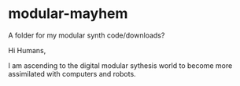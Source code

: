 # modular-mayhem
A folder for my modular synth code/downloads?

Hi Humans,

I am ascending to the digital modular sythesis world to become more assimilated with computers and robots.
